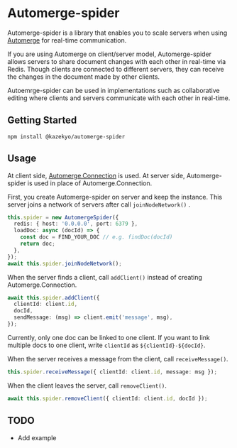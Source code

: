 # Automerge-spider
Automerge-spider is a library that enables you to scale servers when using [Automerge](https://github.com/automerge/automerge) for real-time communication.

If you are using Automerge on client/server model, Automerge-spider allows servers to share document changes with each other in real-time via Redis.
Though clients are connected to different servers, they can receive the changes in the document made by other clients.

Autoemrge-spider can be used in implementations such as collaborative editing where clients and servers communicate with each other in real-time.

## Getting Started
```
npm install @kazekyo/automerge-spider
```

## Usage
At client side, [Automerge.Connection](https://github.com/automerge/automerge#sending-and-receiving-changes) is used. At server side, Automerge-spider is used in place of Automerge.Connection.

First, you create Automerge-spider on server and keep the instance.
This server joins a network of servers after call `joinNodeNetwork()` .
```ts
this.spider = new AutomergeSpider({
  redis: { host: '0.0.0.0', port: 6379 },
  loadDoc: async (docId) => {
    const doc = FIND_YOUR_DOC // e.g. findDoc(docId)
    return doc;
  },
});
await this.spider.joinNodeNetwork();
```

When the server finds a client, call `addClient()` instead of creating Automerge.Connection.
```ts
await this.spider.addClient({
  clientId: client.id,
  docId,
  sendMessage: (msg) => client.emit('message', msg),
});
```
Currently, only one doc can be linked to one client. If you want to link multiple docs to one client, write `clientId` as `${clientId}-${docId}`.

When the server receives a message from the client, call `receiveMessage()`.
```ts
this.spider.receiveMessage({ clientId: client.id, message: msg });
```

When the client leaves the server, call `removeClient()`.
```ts
await this.spider.removeClient({ clientId: client.id, docId });
```


## TODO
- Add example
